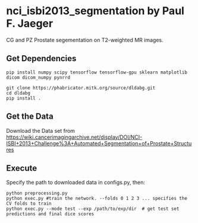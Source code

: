 # nci_isbi2013_segmentation by Paul F. Jaeger
CG and PZ Prostate segementation on T2-weighted MR images.


## Get Dependencies

```
pip install numpy scipy tensorflow tensorflow-gpu sklearn matplotlib dicom dicom_numpy pynrrd

git clone https://phabricator.mitk.org/source/dldabg.git
cd dldabg
pip install .
```


## Get the Data
Download the Data set from https://wiki.cancerimagingarchive.net/display/DOI/NCI-ISBI+2013+Challenge%3A+Automated+Segmentation+of+Prostate+Structures

## Execute

Specify the path to downloaded data in configs.py, then:
```
python preprocessing.py
python exec.py #train the network. --folds 0 1 2 3 ... specifies the CV folds to train
python exec.py --mode test --exp /path/to/exp/dir  # get test set predictions and final dice scores
```
